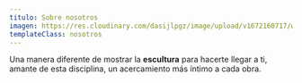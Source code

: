 ```yaml
---
titulo: Sobre nosotros
imagen: https://res.cloudinary.com/dasijlpgz/image/upload/v1672160717/web/nosotros.jpg
templateClass: nosotros
---
```

Una manera diferente de mostrar la **escultura** para hacerte llegar a ti, amante de esta disciplina, un acercamiento más íntimo a cada obra.